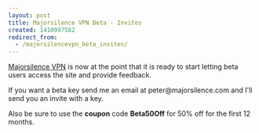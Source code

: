 ```yaml
---
layout: post
title: Majorsilence VPN Beta - Invites
created: 1410997582
redirect_from:
  - /majorsilencevpn_beta_invites/
---
```

<p><a href="https://majorsilencevpn.com/">Majorsilence VPN</a> is now at the point that it is ready to start letting beta users access the site and provide feedback.</p>
<p>If you want a beta key send me an email at peter@majorsilence.com and I&#39;ll send you an invite with a key.</p>
<p>Also be sure to use the <b>coupon</b> code <b>Beta50Off</b> for 50% off for the first 12 months.</p>
